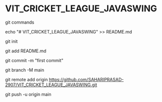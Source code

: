 # VIT_CRICKET_LEAGUE_JAVASWING

 git commands
 
 echo "# VIT_CRICKET_LEAGUE_JAVASWING" >> README.md
 
git init

git add README.md

git commit -m "first commit"

git branch -M main

git remote add origin https://github.com/SAHARIPRASAD-2907/VIT_CRICKET_LEAGUE_JAVASWING.git

git push -u origin main
